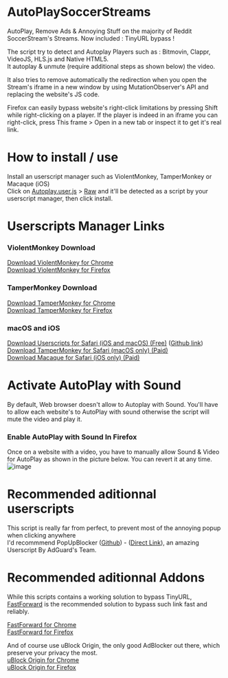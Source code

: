 # AutoPlaySoccerStreams
AutoPlay, Remove Ads &amp; Annoying Stuff on the majority of Reddit SoccerStream's Streams.
Now included : TinyURL bypass !   
  
The script try to detect and Autoplay Players such as : Bitmovin, Clappr, VideoJS, HLS.js and Native HTML5.  
It autoplay & unmute (require additional steps as shown below) the video.  

It also tries to remove automatically the redirection when you open the Stream's iframe in a new window by using MutationObserver's API and replacing the website's JS code.  
  
Firefox can easily bypass website's right-click limitations by pressing Shift while right-clicking on a player.
If the player is indeed in an iframe you can right-click, press This frame > Open in a new tab or inspect it to get it's real link.

# How to install / use
Install an userscript manager such as ViolentMonkey, TamperMonkey or Macaque (iOS)  
Click on [Autoplay.user.js](https://github.com/Write/AutoPlaySoccerStreams/blob/main/Autoplay.user.js) > [Raw](https://github.com/Write/AutoPlaySoccerStreams/raw/main/Autoplay.user.js) and it'll be detected as a script by your userscript manager, then click install.  

# Userscripts Manager Links

### ViolentMonkey Download  
[Download ViolentMonkey for Chrome](https://chrome.google.com/webstore/detail/violentmonkey/jinjaccalgkegednnccohejagnlnfdag)  
[Download ViolentMonkey for Firefox](https://addons.mozilla.org/en-US/firefox/addon/violentmonkey/)  
  
### TamperMonkey Download  
[Download TamperMonkey for Chrome](https://chrome.google.com/webstore/detail/tampermonkey/dhdgffkkebhmkfjojejmpbldmpobfkfo)  
[Download TamperMonkey for Firefox](https://addons.mozilla.org/en-US/firefox/addon/tampermonkey/)  


### macOS and iOS
[Download Userscripts for Safari (iOS and macOS) (Free)](https://apps.apple.com/us/app/userscripts/id1463298887) ([Github link](https://github.com/quoid/userscripts))  
[Download TamperMonkey for Safari (macOS only) (Paid)](https://apps.apple.com/app/apple-store/id1482490089)  
[Download Macaque for Safari (iOS only) (Paid)](https://macaque.app/)    
  
# Activate AutoPlay with Sound
By default, Web browser doesn't allow to Autoplay with Sound.
You'll have to allow each website's to AutoPlay with sound otherwise the script will mute the video and play it.

### Enable AutoPlay with Sound In Firefox
Once on a website with a video, you have to manually allow Sound & Video for AutoPlay as shown in the picture below. You can revert it at any time.  
![image](https://user-images.githubusercontent.com/541722/154857139-a88799ad-b37c-48fe-8da6-ebead0935a26.png)

# Recommended aditionnal userscripts
This script is really far from perfect, to prevent most of the annoying popup when clicking anywhere  
I'd recommmend PopUpBlocker ([Github](https://github.com/AdguardTeam/PopupBlocker)) - ([Direct Link](https://popupblocker.adguard.com/popupblocker.user.js)), an amazing Userscript By AdGuard's Team.

# Recommended aditionnal Addons
While this scripts contains a working solution to bypass TinyURL, [FastForward](https://fastforward.team/install) is the recommended solution to bypass such link  fast and reliably.  
  
[FastForward for Chrome](https://chrome.google.com/webstore/detail/fastforward/icallnadddjmdinamnolclfjanhfoafe)  
[FastForward for Firefox](https://addons.mozilla.org/en-US/firefox/addon/fastforwardteam/)  


And of course use uBlock Origin, the only good AdBlocker out there, which preserve your privacy the most.  
[uBlock Origin for Chrome](https://chrome.google.com/webstore/detail/ublock-origin/cjpalhdlnbpafiamejdnhcphjbkeiagm)  
[uBlock Origin for Firefox](https://addons.mozilla.org/en-US/firefox/addon/ublock-origin/)
